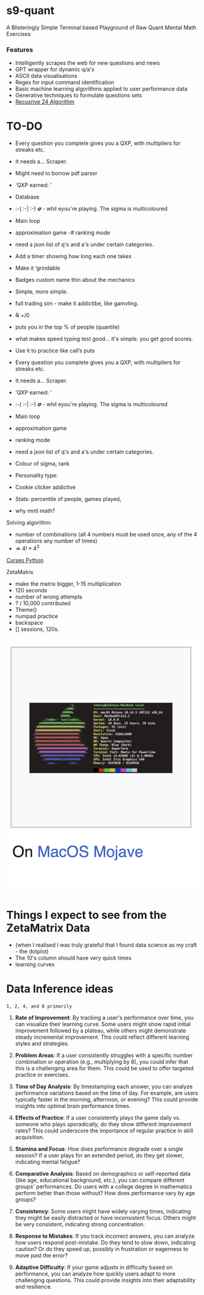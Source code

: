 # s9-quant
A Blisteringly Simple Terminal based Playground of Raw Quant Mental Math Exercises

### Features
- Intelligently scrapes the web for new questions and news
- GPT wrapper for dynamic q/a's
- ASCII data visualisations
- Regex for input command identification
- Basic machine learning algorithms applied to user performance data
- Generative techniques to formulate questions sets
- [Recusrive 24 Algorithm](https://w3.cs.jmu.edu/spragunr/CS159/pas/twenty_four/twenty_four.shtml)

# TO-DO
- Every question you complete gives you a QXP, with multipliers for streaks etc. 
- It needs a... Scraper.
- Might need to borrow pdf parser
- 'QXP earned: ' 
- Database
- :-( :-| :-) 𝝈 - whil eyou're playing. The sigma is multicoloured
- Main loop
- approximation game
-# ranking mode
- need a json list of q's and a's under certain categories.
- Add a timer showing how long each one takes 
- Make it ‘grindable
- Badges custom name thin about the mechanics 

- Simple, more simple. 
- full trading sim - make it addictibe, like gamvling. 
- ℞ +/0
- puts you in the top % of people (quantile)
- what makes speed typing test good... it's simple. you get good scores. 
- Use it to practice like call’s puts

- Every question you complete gives you a QXP, with multipliers for streaks etc. 
- It needs a... Scraper. 
- 'QXP earned: ' 
- :-( :-| :-) 𝝈 - whil eyou're playing. The sigma is multicoloured
- Main loop
- approximation game
- ranking mode
- need a json list of q's and a's under certain categories. 

- Colour of sigma, rank
- Personality type: 
- Cookie clicker addictive
- Stats: percentile of people, games played,
- why mntl math?


Solving algorithm: 
- number of combinations (all 4 numbers must be used once, any of the 4 operations any number of times)
- ⇒ $4! *  4^3$

[Curses Python](https://docs.python.org/3/library/curses.html)

ZetaMatrix
- make the matrix bigger, 1-15 multiplication
- 120 seconds 
- number of wrong attempts
- ? / 10,000 contributed 
- Theme()
- numpad practice
- backspace
- [] sessions, 120s. 


![MacOSMojave](image.png)

# Things I expect to see from the ZetaMatrix Data
- (when I realised I was truly grateful that I found data science as my craft - the dotplot)
- The 10's column should have very quick times
- learning curves

# Data Inference ideas 
`1, 2, 4, and 8 primarily` 

1. **Rate of Improvement**: By tracking a user's performance over time, you can visualize their learning curve. Some users might show rapid initial improvement followed by a plateau, while others might demonstrate steady incremental improvement. This could reflect different learning styles and strategies.

2. **Problem Areas**: If a user consistently struggles with a specific number combination or operation (e.g., multiplying by 8), you could infer that this is a challenging area for them. This could be used to offer targeted practice or exercises.

3. **Time of Day Analysis**: By timestamping each answer, you can analyze performance variations based on the time of day. For example, are users typically faster in the morning, afternoon, or evening? This could provide insights into optimal brain performance times.

4. **Effects of Practice**: If a user consistently plays the game daily vs. someone who plays sporadically, do they show different improvement rates? This could underscore the importance of regular practice in skill acquisition.

5. **Stamina and Focus**: How does performance degrade over a single session? If a user plays for an extended period, do they get slower, indicating mental fatigue?

6. **Comparative Analysis**: Based on demographics or self-reported data (like age, educational background, etc.), you can compare different groups' performances. Do users with a college degree in mathematics perform better than those without? How does performance vary by age groups?

7. **Consistency**: Some users might have widely varying times, indicating they might be easily distracted or have inconsistent focus. Others might be very consistent, indicating strong concentration.

8. **Response to Mistakes**: If you track incorrect answers, you can analyze how users respond post-mistake. Do they tend to slow down, indicating caution? Or do they speed up, possibly in frustration or eagerness to move past the error?

9. **Adaptive Difficulty**: If your game adjusts in difficulty based on performance, you can analyze how quickly users adapt to more challenging questions. This could provide insights into their adaptability and resilience.